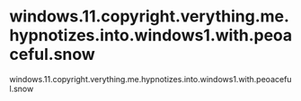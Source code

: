 # windows.11.copyright.verything.me.hypnotizes.into.windows1.with.peoaceful.snow
windows.11.copyright.verything.me.hypnotizes.into.windows1.with.peoaceful.snow
